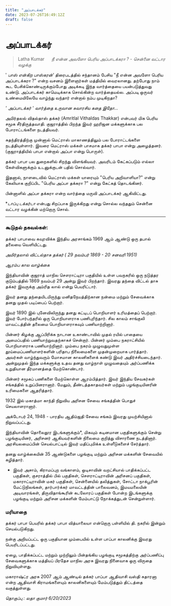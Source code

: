 ```yaml
---
title: "அப்பாடக்கர்"
date: 2023-07-26T16:49:12Z
draft: false
---
```


# அப்பாடக்கர்

> Latha Kumar
 
*நீ என்ன அவளோ பெரிய அப்பாடக்கரா ? - சென்னை வட்டார வழக்கு* 

' *பாஸ் என்கிற பாஸ்கரன்'* திரைபடத்தில் சந்தானம் பேசிய "நீ என்ன அவளோ பெரிய அப்பாடக்கரா ?" என்ற வசனம் இளைஞர்கள் மத்தியில் வைரலானது. தற்போது நாம் கூட பேசிக்கொண்டிருக்கும்போது அடிக்கடி இந்த வார்த்தையை பயன்படுத்துவது உண்டு. அப்பாடக்கர் காமெடிக்காக சொல்கின்ற வார்த்தையல்ல. அப்படி ஒருவர் உண்மையிலேயே வாழ்ந்து வந்தார் என்றால் நம்ப முடிகிறதா?

 *' *அப்பாடக்கர்* ' *வார்த்தை உருவான* *சுவாரசிய கதை இதோ...** 

அமிர்தலல் விதல்தாஸ் தக்கர் (Amritlal Vithaldas Thakkar) என்பவர் மிக பெரிய சமூக சீர்திருத்தவாதி. குஜராத்தில் பிறந்த இவர் ஹரிஜன மக்களுக்காக பல போராட்டங்களை நடத்தியவர்.

சுதந்திரத்திற்கு முன்னால் மெட்ராஸ் மாகாணத்திலும் பல போராட்டங்களை நடத்தியுள்ளார். இவரை மெட்ராஸ் மக்கள் பாசமாக தக்கர் பாபா என்று அழைத்தனர். (குஜராத்தியில் பாபா என்றால் அப்பா என்று பொருள்).

தக்கர் பாபா பல துறைகளில் சிறந்து விளங்கியவர். அவரிடம் கேட்கப்படும் எல்லா கேள்விகளுக்கும் உடனுக்குடன் பதில் சொல்வார்.

இதனால், நாளடைவில் மெட்ராஸ் மக்கள் யாரையும் "பெரிய அறிவாளியா?" என்று கேலியாக குறிப்பிட  "பெரிய அப்பா தக்கரா ?" என்று கேட்கத்  தொடங்கினர்.

பின்னாளில் அப்பா தக்கரா என்ற வார்த்தை மருவி அப்பாடக்கர் ஆகிவிட்டது.

 **டாப்பு டக்கர்டா* என்பது சிறப்பாக இருக்கிறது என்று சொல்ல வந்ததும் சென்னை வட்டார வழக்கின் மற்றொரு சொல்.

*****************************

### கூடுதல் தகவல்கள்:

தக்கர் பாபாவை கவுரவிக்க இந்திய அரசாங்கம் 1969 ஆம் ஆண்டு ஒரு தபால் தலையை வெளியிட்டது.

 *அமிர்தலால் விட்டல்தாசு தக்கர் ( 29 நவம்பர் 1869 - 20 சனவரி 1951)* 

 *ஆரம்ப கால வாழ்க்கை* 

இந்தியாவின் குஜராத் மாநில சௌராட்டிரா பகுதியில் உள்ள பவநகரில் ஒரு நடுத்தர குடும்பத்தில் 1869 நவம்பர் 29 அன்று இவர் பிறந்தார். இவரது தந்தை விட்டல் தாசு தக்கர் இவருக்கு அம்ரித லால் என்று பெயரிட்டார்.

இவர் தனது தந்தையிடமிருந்து மனிதநேயத்திற்கான நன்மை மற்றும் சேவைக்காக தனது முதல் படிப்பைப் பெற்றார். 

இவர் 1890 இல் புனேவிலிருந்து தனது கட்டிடப் பொறியாளர் உரிமத்தைப் பெற்றார். இவர் போர்பந்தரில் ஒரு பொறியாளராக பணிபுரிந்தார். சில காலம் சாங்குலி மாவட்டத்தின் தலைமை பொறியாளராகவும் பணியாற்றினார். 

பின்னர் கிழக்கு ஆப்பிரிக்க நாடான உகாண்டாவில் முதல் ரயில் பாதையை அமைப்பதில் பணியாற்றுவதற்காகச் சென்றார். பின்னர் மும்பை நகராட்சியில் பொறியாளராக பணியாற்றினார். மும்பை நகரம் முழுவதுமுள்ள தூய்மைப்பணியாளர்களின் பரிதாப நிலைமைகளை முதன்முறையாக பார்த்தார். அவர்கள் வாழ்ந்துவரும் மோசமான காலனிகளைக் கண்டு இவர் அதிர்ச்சியடைந்தார். அன்றுமுதல் இந்த மக்களுக்கு உதவ தனது வாழ்நாள் முழுவதையும் அர்ப்பணிக்க உறுதியான தீர்மானத்தை மேற்கொண்டார். 

பின்னர் சமூகப் பணிகளை மேற்கொள்ள ஆரம்பித்தார். இவர் இந்திய சேவகர்கள் சங்கத்தில் உறுப்பினரானார். மேலும், தீண்டத்தகாதவர்கள் மற்றும் பழங்குடியினரின் உரிமைகளை ஆதரித்தார்.

1932 இல் மகாத்மா காந்தி நிறுவிய அரிசன சேவை சங்கத்தின் பொதுச் செயலாளரானார்.

அக்டோபர் 24, 1948 - பாரதிய ஆதிம்ஜதி சேவை சங்கம் இவரது முயற்சியினால் நிறுவப்பட்டது.

இந்தியாவின் தொலைதூர இடங்களுக்கும்*, மிகவும் கடினமான பகுதிகளுக்கும் சென்று பழங்குடியினர், அரிசனர் ஆகியவர்களின் நிலைமை குறித்து விசாரணை நடத்தினார். அரசியலமைப்பின் செயல்பாட்டில் இவர் மதிப்புமிக்க உள்ளீடுகளைச் சேர்த்தார்.

தனது வாழ்க்கையின் 35 ஆண்டுகளை பழங்குடி மற்றும் அரிசன மக்களின் சேவையில் கழித்தார். 

* இவர் அசாம், கிராமப்புற வங்காளம், ஒடிசாவின் வறட்சியால் பாதிக்கப்பட்ட பகுதிகள், குசராத்தில் பில் பகுதிகள், சௌராட்டிராவின் அரிசனப் பகுதிகள், மகாராட்டிராவின் மகர் பகுதிகள், சென்னையில் தலித்துகள், சோட்டா நாக்பூரின் மேட்டுநிலங்கள், தார்பார்க்கர் மாவட்டத்தின் பாலைவனம், இமயமலையின் அடிவாரங்கள், திருவிதாங்கூரின் கடலோரப் பகுதிகள் போன்ற இடங்களுக்கு பழங்குடி மற்றும் அரிசன மக்களின் மேம்பாட்டு நோக்கத்துடன் சென்றுள்ளார்.

### மரியாதை

தக்கர் பாபா பெயரில் தக்கர் பாபா வித்யாலையா என்றொரு பள்ளியில் தி. நகரில் இன்றும் செயல்படுகிறது.

நன்கு அறியப்பட்ட ஒரு பகுதியான மும்பையில் உள்ள பாப்பா காலனிக்கு இவரது பெயரிடப்பட்டது. 

ஏழை, பாதிக்கப்பட்ட மற்றும் முற்றிலும் பின்தங்கிய பழங்குடி சமூகத்திற்கு அர்ப்பணிப்பு சேவைகளுக்காக மத்தியப் பிரதேச மாநில அரசு இவரது நினைவாக ஒரு விருதை நிறுவியுள்ளது. 

மகாராஷ்ட்ர அரசு 2007 ஆம் ஆண்டில் தக்கர் பாப்பா ஆதிவாசி வஸ்தி சுதாரனா என்ற ஆதிவாசி கிராமங்களையும் காலனிகளையும் மேம்படுத்தும் திட்டத்தை வகுத்துள்ளது.

 *தொகுப்பு : லதா குமார் 6/20/2023* 
